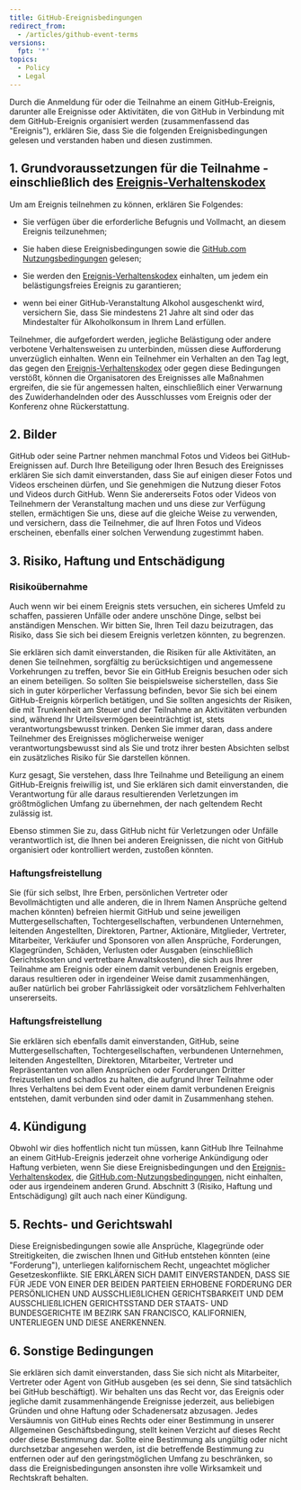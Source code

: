 ```yaml
---
title: GitHub-Ereignisbedingungen
redirect_from:
  - /articles/github-event-terms
versions:
  fpt: '*'
topics:
  - Policy
  - Legal
---
```


Durch die Anmeldung für oder die Teilnahme an einem GitHub-Ereignis, darunter alle Ereignisse oder Aktivitäten, die von GitHub in Verbindung mit dem GitHub-Ereignis organisiert werden (zusammenfassend das "Ereignis"), erklären Sie, dass Sie die folgenden Ereignisbedingungen gelesen und verstanden haben und diesen zustimmen.

## 1. Grundvoraussetzungen für die Teilnahme - einschließlich des [Ereignis-Verhaltenskodex](/articles/github-event-code-of-conduct)

Um am Ereignis teilnehmen zu können, erklären Sie Folgendes:

- Sie verfügen über die erforderliche Befugnis und Vollmacht, an diesem Ereignis teilzunehmen;

- Sie haben diese Ereignisbedingungen sowie die [GitHub.com Nutzungsbedingungen](/articles/github-terms-of-service/) gelesen;

- Sie werden den [Ereignis-Verhaltenskodex](/articles/github-event-code-of-conduct) einhalten, um jedem ein belästigungsfreies Ereignis zu garantieren;

- wenn bei einer GitHub-Veranstaltung Alkohol ausgeschenkt wird, versichern Sie, dass Sie mindestens 21 Jahre alt sind oder das Mindestalter für Alkoholkonsum in Ihrem Land erfüllen.

Teilnehmer, die aufgefordert werden, jegliche Belästigung oder andere verbotene Verhaltensweisen zu unterbinden, müssen diese Aufforderung unverzüglich einhalten. Wenn ein Teilnehmer ein Verhalten an den Tag legt, das gegen den [Ereignis-Verhaltenskodex](/articles/github-event-code-of-conduct) oder gegen diese Bedingungen verstößt, können die Organisatoren des Ereignisses alle Maßnahmen ergreifen, die sie für angemessen halten, einschließlich einer Verwarnung des Zuwiderhandelnden oder des Ausschlusses vom Ereignis oder der Konferenz ohne Rückerstattung.

## 2. Bilder

GitHub oder seine Partner nehmen manchmal Fotos und Videos bei GitHub-Ereignissen auf. Durch Ihre Beteiligung oder Ihren Besuch des Ereignisses erklären Sie sich damit einverstanden, dass Sie auf einigen dieser Fotos und Videos erscheinen dürfen, und Sie genehmigen die Nutzung dieser Fotos und Videos durch GitHub. Wenn Sie andererseits Fotos oder Videos von Teilnehmern der Veranstaltung machen und uns diese zur Verfügung stellen, ermächtigen Sie uns, diese auf die gleiche Weise zu verwenden, und versichern, dass die Teilnehmer, die auf Ihren Fotos und Videos erscheinen, ebenfalls einer solchen Verwendung zugestimmt haben.

## 3. Risiko, Haftung und Entschädigung

### Risikoübernahme
Auch wenn wir bei einem Ereignis stets versuchen, ein sicheres Umfeld zu schaffen, passieren Unfälle oder andere unschöne Dinge, selbst bei anständigen Menschen. Wir bitten Sie, Ihren Teil dazu beizutragen, das Risiko, dass Sie sich bei diesem Ereignis verletzen könnten, zu begrenzen.

Sie erklären sich damit einverstanden, die Risiken für alle Aktivitäten, an denen Sie teilnehmen, sorgfältig zu berücksichtigen und angemessene Vorkehrungen zu treffen, bevor Sie ein GitHub Ereignis besuchen oder sich an einem beteiligen. So sollten Sie beispielsweise sicherstellen, dass Sie sich in guter körperlicher Verfassung befinden, bevor Sie sich bei einem GitHub-Ereignis körperlich betätigen, und Sie sollten angesichts der Risiken, die mit Trunkenheit am Steuer und der Teilnahme an Aktivitäten verbunden sind, während Ihr Urteilsvermögen beeinträchtigt ist, stets verantwortungsbewusst trinken. Denken Sie immer daran, dass andere Teilnehmer des Ereignisses möglicherweise weniger verantwortungsbewusst sind als Sie und trotz ihrer besten Absichten selbst ein zusätzliches Risiko für Sie darstellen können.

Kurz gesagt, Sie verstehen, dass Ihre Teilnahme und Beteiligung an einem GitHub-Ereignis freiwillig ist, und Sie erklären sich damit einverstanden, die Verantwortung für alle daraus resultierenden Verletzungen im größtmöglichen Umfang zu übernehmen, der nach geltendem Recht zulässig ist.

Ebenso stimmen Sie zu, dass GitHub nicht für Verletzungen oder Unfälle verantwortlich ist, die Ihnen bei anderen Ereignissen, die nicht von GitHub organisiert oder kontrolliert werden, zustoßen könnten.

### Haftungsfreistellung
Sie (für sich selbst, Ihre Erben, persönlichen Vertreter oder Bevollmächtigten und alle anderen, die in Ihrem Namen Ansprüche geltend machen könnten) befreien hiermit GitHub und seine jeweiligen Muttergesellschaften, Tochtergesellschaften, verbundenen Unternehmen, leitenden Angestellten, Direktoren, Partner, Aktionäre, Mitglieder, Vertreter, Mitarbeiter, Verkäufer und Sponsoren von allen Ansprüche, Forderungen, Klagegründen, Schäden, Verlusten oder Ausgaben (einschließlich Gerichtskosten und vertretbare Anwaltskosten), die sich aus Ihrer Teilnahme am Ereignis oder einem damit verbundenen Ereignis ergeben, daraus resultieren oder in irgendeiner Weise damit zusammenhängen, außer natürlich bei grober Fahrlässigkeit oder vorsätzlichem Fehlverhalten unsererseits.

### Haftungsfreistellung
Sie erklären sich ebenfalls damit einverstanden, GitHub, seine Muttergesellschaften, Tochtergesellschaften, verbundenen Unternehmen, leitenden Angestellten, Direktoren, Mitarbeiter, Vertreter und Repräsentanten von allen Ansprüchen oder Forderungen Dritter freizustellen und schadlos zu halten, die aufgrund Ihrer Teilnahme oder Ihres Verhaltens bei dem Event oder einem damit verbundenen Ereignis entstehen, damit verbunden sind oder damit in Zusammenhang stehen.

## 4. Kündigung

Obwohl wir dies hoffentlich nicht tun müssen, kann GitHub Ihre Teilnahme an einem GitHub-Ereignis jederzeit ohne vorherige Ankündigung oder Haftung verbieten, wenn Sie diese Ereignisbedingungen und den [Ereignis-Verhaltenskodex](/articles/github-event-code-of-conduct), die [GitHub.com-Nutzungsbedingungen](/articles/github-terms-of-service/), nicht einhalten, oder aus irgendeinem anderen Grund. Abschnitt 3 (Risiko, Haftung und Entschädigung) gilt auch nach einer Kündigung.

## 5. Rechts- und Gerichtswahl

Diese Ereignisbedingungen sowie alle Ansprüche, Klagegründe oder Streitigkeiten, die zwischen Ihnen und GitHub entstehen könnten (eine "Forderung"), unterliegen kalifornischem Recht, ungeachtet möglicher Gesetzeskonflikte. SIE ERKLÄREN SICH DAMIT EINVERSTANDEN, DASS SIE FÜR JEDE VON EINER DER BEIDEN PARTEIEN ERHOBENE FORDERUNG DER PERSÖNLICHEN UND AUSSCHLIEßLICHEN GERICHTSBARKEIT UND DEM AUSSCHLIEßLICHEN GERICHTSSTAND DER STAATS- UND BUNDESGERICHTE IM BEZIRK SAN FRANCISCO, KALIFORNIEN, UNTERLIEGEN UND DIESE ANERKENNEN.

## 6. Sonstige Bedingungen

Sie erklären sich damit einverstanden, dass Sie sich nicht als Mitarbeiter, Vertreter oder Agent von GitHub ausgeben (es sei denn, Sie sind tatsächlich bei GitHub beschäftigt). Wir behalten uns das Recht vor, das Ereignis oder jegliche damit zusammenhängende Ereignisse jederzeit, aus beliebigen Gründen und ohne Haftung oder Schadenersatz abzusagen. Jedes Versäumnis von GitHub eines Rechts oder einer Bestimmung in unserer Allgemeinen Geschäftsbedingung, stellt keinen Verzicht auf dieses Recht oder diese Bestimmung dar. Sollte eine Bestimmung als ungültig oder nicht durchsetzbar angesehen werden, ist die betreffende Bestimmung zu entfernen oder auf den geringstmöglichen Umfang zu beschränken,  so dass die Ereignisbedingungen ansonsten ihre volle Wirksamkeit und Rechtskraft behalten.
